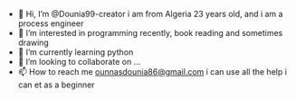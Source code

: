 - 👋 Hi, I’m @Dounia99-creator i am from Algeria 23 years old, and i am a process engineer 
- 👀 I’m interested in programming recently, book reading and sometimes drawing 
- 🌱 I’m currently learning python 
- 💞️ I’m looking to collaborate on ...
- 📫 How to reach me ounnasdounia86@gmail.com
i can use all the help i can et as a beginner 
<!---
Dounia99-creator/Dounia99-creator is a ✨ special ✨ repository because its `README.md` (this file) appears on your GitHub profile.
You can click the Preview link to take a look at your changes.
--->
